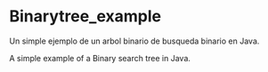 # Binarytree_example

Un simple ejemplo de un arbol binario de busqueda binario en Java.

A simple example of a Binary search tree in Java. 
